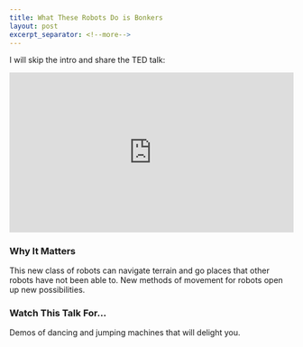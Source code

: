 ```yaml
---
title: What These Robots Do is Bonkers
layout: post
excerpt_separator: <!--more-->
---
```

I will skip the intro and share the TED talk:
<div style="max-width:854px"><div style="position:relative;height:0;padding-bottom:56.25%"><iframe src="https://embed.ted.com/talks/lang/en/dennis_hong_7_new_species_of_robot_that_jump_dance_and_walk_on_water" width="854" height="480" style="position:absolute;left:0;top:0;width:100%;height:100%" frameborder="0" scrolling="no" allowfullscreen></iframe></div></div>

### Why It Matters
This new class of robots can navigate terrain and go places that other robots have not been able to. New methods of movement for robots open up new possibilities.

### Watch This Talk For…
Demos of dancing and jumping machines that will delight you.